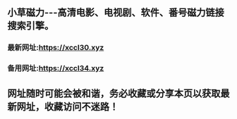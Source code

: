## **小草磁力---高清电影、电视剧、软件、番号磁力链接搜索引擎。**
### 最新网址:<a href="https://xccl30.xyz" target="_blank">https://xccl30.xyz</a>
### 备用网址:<a href="https://xccl34.xyz" target="_blank">https://xccl34.xyz</a>
## 网址随时可能会被和谐，务必收藏或分享本页以获取最新网址，收藏访问不迷路！
